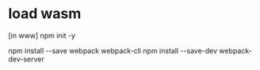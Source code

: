 # load wasm

[in www]
npm init -y

npm install --save webpack webpack-cli
npm install --save-dev webpack-dev-server
